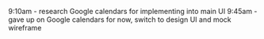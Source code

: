  9:10am - research Google calendars for implementing into main UI
 9:45am - gave up on Google calendars for now, switch to design UI and mock wireframe